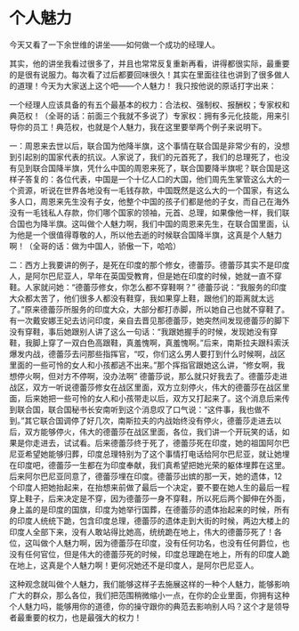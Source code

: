 # 个人魅力

今天又看了一下余世维的讲坐——如何做一个成功的经理人。

其实，他的讲坐我看过很多了，并且也常常反复重新再看，讲得都很实际，最重要的是很有说服力。每次看了过后都要回味很久！其实在里面往往也讲到了很多做人的道理！今天为大家送上这个吧——个人魅力！
我只按他说的原话打字出来：

  一个经理人应该具备的有五个最基本的权力：合法权、强制权、报酬权；专家权和典范权！（全哥的话：前面三个我就不多说了）专家权：拥有多元化技能，用来引导你的员工！典范权，也就是个人魅力，我在这里要举两个例子来说明下。

  一：周恩来去世以后，联合国为他降半旗，这个事情在联合国是非常少有的，没想到引起别的国家代表的抗议。人家说了，我们的元首死了，我们的总理死了，也没有见到联合国降半旗，凭什么中国的周恩来死了，联合国要降半旗呢？联合国是这样子答复的：各位代表，中国是一个十亿人口的大国，他们周先生掌管这么大的一个资源，听说在世界各地没有一毛钱存款，中国既然是这么大的一个国家，有这么多人口，周恩来先生没有子女，他整个中国的孩子们都是他的子女，而自己在海外没有一毛钱私人存款，你们哪个国家的领袖，元首、总理，如果像他一样，我们联合国也为降半旗。这叫做个人魅力啊，我们中国的周恩来先生，在联合国里面，认为他是一个很值得尊敬的人，所以他去逝的时候联合国降半旗，这真是个人魅力啊！（全哥的话：做为中国人，骄傲一下，哈哈）

二：西方上我要讲的例子，是死在印度的那个修女，德蕾莎。德蕾莎其实不是印度人，是阿尔巴尼亚人，早年在英国受教育，但是她在印度的时候，她就一直不穿鞋。人家就问她：“德蕾莎修女，你怎么都不穿鞋啊？” 德蕾莎说：“我服务的印度大众都太苦了，他们很多人都没有鞋穿，我如果穿上鞋，跟他们的距离就太远了。”原来德蕾莎所服务的印度大众，大部分都打赤脚，所以她自己也就不穿鞋了。有一次戴安娜王妃去访问印度，亲自去晋见那德蕾莎，她突然间发现德蕾莎的脚下没有穿鞋，事后她跟别人讲了这么一句话：“我跟她握手的时候，发现她没有穿鞋，我脚上穿了一双白色高跟鞋，真羞愧啊，真羞愧啊。”后来，南斯拉夫跟科索沃爆发内战，德蕾莎去问那些指挥官，“哎，你们这么男人要打到什么时候啊，战区里面的一些可怜的女人和小孩都逃不出来。”那个挥指官跟她这么讲，“修女啊，我想停火啊，但对方不停啊，没办法啊” 德蕾莎说，那么就只好我去了。德蕾莎走进战区，双方一听说德蕾莎修女在战区里面，双方立刻停火，伟大的德蕾莎在战区里面，后来她把一些可怜的女人和小孩带走以后，双方又打起来了。这个消息后来传到联合国，联合国秘书长安南听到这个消息叹了口气说：“这件事，我也做不到。”其它联合国调停了好几次，南斯拉夫的内战始终没有停火，德蕾莎走进去以后，双方能够停火，伟大的德蕾莎在战区里面，各位，我们讲一个开玩笑的话，如果是你走进去，试试看。后来德蕾莎终于死了，德蕾莎死在印度，她的祖国阿尔巴尼亚希望她能够归葬，印度总理特别为了这个事情打电话给阿尔巴尼亚，就让她埋在印度吧，德蕾莎一生都在为印度奉献，我们真希望把她光荣的躯体埋葬在这里。后来阿尔巴尼亚同意了，德蕾莎埋在印度。德蕾莎出嫔的那一天，她的遗体，12个印度人把她抬起来，在抬想来前做了最后一个决定，要不要在她人生的最后一程穿上鞋子，后来决定是不穿，因为德蕾莎一身不穿鞋，所以死后两个脚伸在外面，身上盖的是印度的国旗，印度为她举行国葬，在德蕾莎的遗体抬起来的时候，所有的印度人统统下跪，包含印度总理，德蕾莎的遗体走到大街的时候，两边大楼上的印度人全部下来，没有人敢站得比她高，统统跪在地上，伟大的德蕾莎死了！各位，这叫做个人魅力啊，因为德蕾莎在印度，没有任何功名，也没有任何爵位，也没有任何官位，但是伟大的德蕾莎死的时候，印度总理跪在地上，所有的印度人跪在地上，这真是个人魅力啊！更何况她还不是印度人，是阿尔巴尼亚人。

这种观念就叫做个人魅力，我们能够这样子去施展这样的一种个人魅力，能够影响广大的群众，那么各位，我们把范围稍微缩小一点，在你的企业里面，你拥有这种个人魅力吗，能够用你的道德，你的操守跟你的典范去影响别人吗？这个才是领导者最重要的权力，也是最强大的权力！
